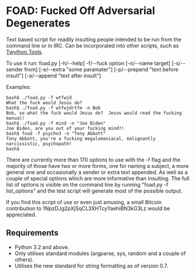 FOAD: Fucked Off Adversarial Degenerates
========================================

Text based script for readily insulting people intended to be run from
the command line or in IRC.  Can be incorporated into other scripts,
such as [Twython Tools](https://github.com/adversary-org/twython-tools).

To use it run: foad.py [-h/--help] -f/--fuck option [-n/--name target] [-s/--sender from] [-e/--extra "some paramater"] [-p/--prepend "text before insult"] [-a/--append "text after insult"]

Examples:

```
bash$ ./foad.py -f wtfwjd
What the fuck would Jesus do?
bash$ ./foad.py -f wtfwjdrtfm -n Bob
Bob, so what the fuck would Jesus do?  Jesus would read the fucking manual!
bash$ ./foad.py -f mind -n "Joe Biden"
Joe Biden, are you out of your fucking mind?!
bash$ foad -f psycho3 -n "Tony Abbott"
Tony Abbott, you're a fucking megalomaniacal, malignantly narcissistic, psychopath!
bash$ 
```

There are currently more than 170 options to use with the -f flag and
the majority of those have two or more forms, one for naming a
subject, a more general one and occasionally a sender or extra text
appended.  As well as a couple of special options which are more
informative than insulting.  The full list of options is visible on
the command line by running "foad.py -f list_options" and the test
script will generate most of the possible output.

If you find this script of use or even just amusing, a small Bitcoin
contribution to 1NpzDJg2pXjSqCL3XHTcyYaehiBN3kG3Lz would be
appreciated.


## Requirements

* Python 3.2 and above.
* Only utilises standard modules (argparse, sys, random and a couple
  of others).
* Utilises the new standard for string formatting as of version 0.7.
